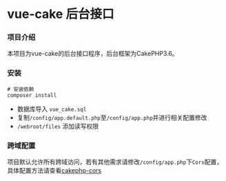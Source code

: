 # vue-cake 后台接口

### 项目介绍

本项目为vue-cake的后台接口程序，后台框架为CakePHP3.6。

### 安装
````
# 安装依赖
composer install
````

- 数据库导入 `vue_cake.sql`
- 复制`/config/app.default.php`至`/config/app.php`并进行相关配置修改
- `/webroot/files` 添加读写权限

### 跨域配置

项目默认允许所有跨域访问，若有其他需求请修改`/config/app.php`下`Cors`配置，具体配置方法请查看[cakephp-cors](https://github.com/ozee31/cakephp-cors)

